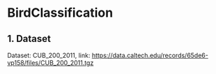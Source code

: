 ﻿# BirdClassification

## 1. Dataset
Dataset: CUB_200_2011, link:  https://data.caltech.edu/records/65de6-vp158/files/CUB_200_2011.tgz
